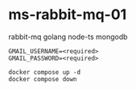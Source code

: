 # ms-rabbit-mq-01

rabbit-mq golang node-ts mongodb

```
GMAIL_USERNAME=<required>
GMAIL_PASSWORD=<required>
```

```
docker compose up -d
docker compose down
```
